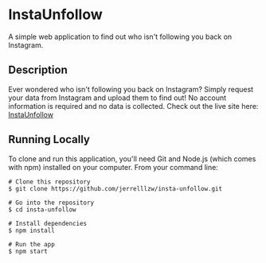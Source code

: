 # InstaUnfollow

A simple web application to find out who isn't following you back on Instagram.

## Description

Ever wondered who isn't following you back on Instagram? Simply request your data from Instagram and upload them to find out! No account information is required and no data is collected. Check out the live site here: [InstaUnfollow](https://insta-unfollow.vercel.app/)

## Running Locally

To clone and run this application, you'll need Git and Node.js (which comes with npm) installed on your computer. From your command line:
```
# Clone this repository
$ git clone https://github.com/jerrelllzw/insta-unfollow.git

# Go into the repository
$ cd insta-unfollow

# Install dependencies
$ npm install

# Run the app
$ npm start
```
